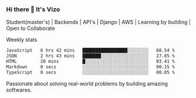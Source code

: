 ### Hi there 👋 It's Vizo

Student(master's) | Backends | API's | Django | AWS |  Learning by building | Open to Collaborate

Weekly stats
<!--START_SECTION:waka-->

```txt
JavaScript   6 hrs 42 mins   █████████████████░░░░░░░░   68.54 %
JSON         2 hrs 43 mins   ███████░░░░░░░░░░░░░░░░░░   27.85 %
HTML         20 mins         █░░░░░░░░░░░░░░░░░░░░░░░░   03.41 %
Markdown     0 secs          ░░░░░░░░░░░░░░░░░░░░░░░░░   00.15 %
TypeScript   0 secs          ░░░░░░░░░░░░░░░░░░░░░░░░░   00.05 %
```

<!--END_SECTION:waka-->


Passionate about solving real-world problems by building amazing softwares.
